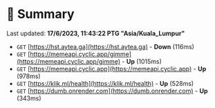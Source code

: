 # 📖 Summary
Last updated: **17/6/2023, 11:43:22 PTG "Asia/Kuala_Lumpur"**

- `GET` [https://hst.aytea.ga](https://hst.aytea.ga) - **Down** (116ms)
- `GET` [https://memeapi.cyclic.app/gimme](https://memeapi.cyclic.app/gimme) - **Up** (1015ms)
- `GET` [https://memeapi.cyclic.app](https://memeapi.cyclic.app) - **Up** (978ms)
- `GET` [https://klik.ml/health](https://klik.ml/health) - **Up** (528ms)
- `GET` [https://dumb.onrender.com](https://dumb.onrender.com) - **Up** (343ms)
